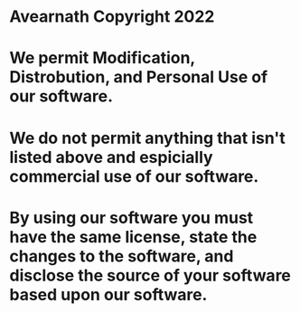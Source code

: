 # Avearnath Copyright 2022

# We permit Modification, Distrobution, and Personal Use of our software.
# We do not permit anything that isn't listed above and espicially commercial use of our software.
# By using our software you must have the same license, state the changes to the software, and disclose the source of your software based upon our software.

